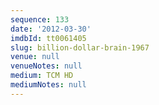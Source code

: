```yaml
---
sequence: 133
date: '2012-03-30'
imdbId: tt0061405
slug: billion-dollar-brain-1967
venue: null
venueNotes: null
medium: TCM HD
mediumNotes: null
---
```


